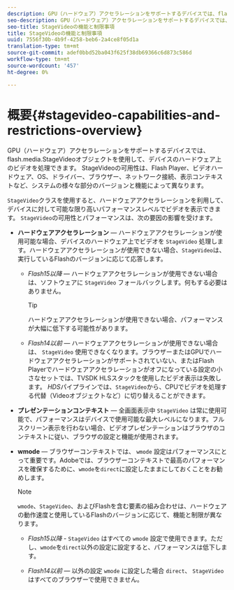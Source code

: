 ```yaml
---
description: GPU（ハードウェア）アクセラレーションをサポートするデバイスでは、flash.media.StageVideoオブジェクトを使用して、デバイスのハードウェア上のビデオを処理できます。 StageVideoの可用性は、Flash Player、ビデオハードウェア、OS、ドライバー、ブラウザー、ネットワーク接続、表示コンテキストなど、システムの様々な部分のバージョンと機能によって異なります。
seo-description: GPU（ハードウェア）アクセラレーションをサポートするデバイスでは、flash.media.StageVideoオブジェクトを使用して、デバイスのハードウェア上のビデオを処理できます。 StageVideoの可用性は、Flash Player、ビデオハードウェア、OS、ドライバー、ブラウザー、ネットワーク接続、表示コンテキストなど、システムの様々な部分のバージョンと機能によって異なります。
seo-title: StageVideoの機能と制限事項
title: StageVideoの機能と制限事項
uuid: 7556f30b-4b9f-4258-beb6-2a4ce8f05d1a
translation-type: tm+mt
source-git-commit: adef0bbd52ba043f625f38db69366c6d873c586d
workflow-type: tm+mt
source-wordcount: '457'
ht-degree: 0%

---
```



# 概要{#stagevideo-capabilities-and-restrictions-overview}

GPU（ハードウェア）アクセラレーションをサポートするデバイスでは、flash.media.StageVideoオブジェクトを使用して、デバイスのハードウェア上のビデオを処理できます。 StageVideoの可用性は、Flash Player、ビデオハードウェア、OS、ドライバー、ブラウザー、ネットワーク接続、表示コンテキストなど、システムの様々な部分のバージョンと機能によって異なります。

`StageVideo`クラスを使用すると、ハードウェアアクセラレーションを利用して、デバイスに対して可能な限り高いパフォーマンスレベルでビデオを表示できます。 `StageVideo`の可用性とパフォーマンスは、次の要因の影響を受けます。

* **ハードウェアアクセラレーション**  — ハードウェアアクセラレーションが使用可能な場合、デバイスのハードウェア上でビデオを `StageVideo` 処理します。ハードウェアアクセラレーションが使用できない場合、`StageVideo`は、実行しているFlashのバージョンに応じて応答します。

   * *Flash15以降*  — ハードウェアアクセラレーションが使用できない場合は、ソフトウェアに `StageVideo` フォールバックします。何もする必要はありません。

      >[!TIP]
      >
      >ハードウェアアクセラレーションが使用できない場合、パフォーマンスが大幅に低下する可能性があります。

   * *Flash14以前*  — ハードウェアアクセラレーションが使用できない場合は、 `StageVideo` 使用できなくなります。ブラウザーまたはGPUでハードウェアアクセラレーションがサポートされていない、またはFlash Playerでハードウェアアクセラレーションがオフになっている設定の小さなセットでは、TVSDK HLSスタックを使用したビデオ表示は失敗します。 *HDS*&#x200B;パイプラインでは、`StageVideo`から、CPUでビデオを処理する代替（Videoオブジェクトなど）に切り替えることができます。

* **プレゼンテーションコンテキスト**  — 全画面表示中 `StageVideo` は常に使用可能で、パフォーマンスはデバイスで使用可能な最大レベルになります。フルスクリーン表示を行わない場合、ビデオプレゼンテーションはブラウザのコンテキストに従い、ブラウザの設定と機能が使用されます。

* **wmode**  — ブラウザーコンテキストでは、 `wmode` 設定はパフォーマンスにとって重要です。Adobeでは、ブラウザーコンテキストで最高のパフォーマンスを確保するために、`wmode`を`direct`に設定したままにしておくことをお勧めします。

   >[!NOTE]
   >
   >`wmode`、`StageVideo`、およびFlashを含む要素の組み合わせは、ハードウェアの動作速度と使用しているFlashのバージョンに応じて、機能と制限が異なります。

   * *Flash15以降* - `StageVideo` はすべての `wmode` 設定で使用できます。ただし、`wmode`を`direct`以外の設定に設定すると、パフォーマンスは低下します。

   * *Flash14以前*  — 以外の設定 `wmode` に設定した場合 `direct`、 `StageVideo` はすべてのブラウザーで使用できません。

